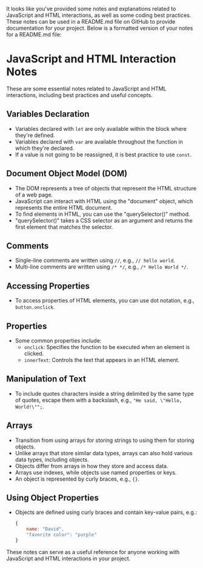 It looks like you've provided some notes and explanations related to JavaScript and HTML interactions, as well as some coding best practices. These notes can be used in a README.md file on GitHub to provide documentation for your project. Below is a formatted version of your notes for a README.md file:

# JavaScript and HTML Interaction Notes

These are some essential notes related to JavaScript and HTML interactions, including best practices and useful concepts.

## Variables Declaration

- Variables declared with `let` are only available within the block where they're defined.
- Variables declared with `var` are available throughout the function in which they're declared.
- If a value is not going to be reassigned, it is best practice to use `const`.

## Document Object Model (DOM)

- The DOM represents a tree of objects that represent the HTML structure of a web page.
- JavaScript can interact with HTML using the "document" object, which represents the entire HTML document.
- To find elements in HTML, you can use the "querySelector()" method.
- "querySelector()" takes a CSS selector as an argument and returns the first element that matches the selector.

## Comments

- Single-line comments are written using `//`, e.g., `// hello world`.
- Multi-line comments are written using `/* */`, e.g., `/* Hello World */`.

## Accessing Properties

- To access properties of HTML elements, you can use dot notation, e.g., `button.onclick`.

## Properties

- Some common properties include:
  - `onclick`: Specifies the function to be executed when an element is clicked.
  - `innerText`: Controls the text that appears in an HTML element.

## Manipulation of Text

- To include quotes characters inside a string delimited by the same type of quotes, escape them with a backslash, e.g., `"He said, \"Hello, World!\"";`.

## Arrays

- Transition from using arrays for storing strings to using them for storing objects.
- Unlike arrays that store similar data types, arrays can also hold various data types, including objects.
- Objects differ from arrays in how they store and access data.
- Arrays use indexes, while objects use named properties or keys.
- An object is represented by curly braces, e.g., `{}`.

## Using Object Properties

- Objects are defined using curly braces and contain key-value pairs, e.g.:
  ```javascript
  {
      name: "David",
      "favorite color": "purple"
  }
  ```

These notes can serve as a useful reference for anyone working with JavaScript and HTML interactions in your project.
